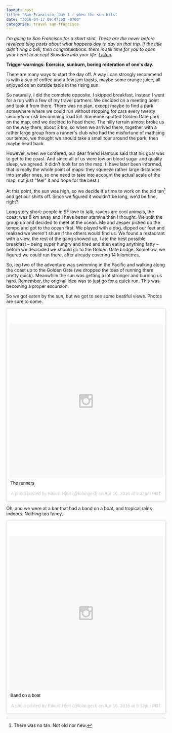 ```yaml
---
layout: post
title: "San Francisco, Day 1 – when the sun hits"
date: "2016-04-17 09:47:58 -0700"
categories: travel san-francisco
---
```


*I'm going to San Francisco for a short stint. These are the never before revelead blog posts about what happens day to day on that trip. If the title didn't ring a bell, then congratulations: there is still time for you to open your heart to accept Slowdive into your life. [Listen][slowdive].*

**Trigger warnings: Exercise, sunburn, boring reiteration of one's day.**

There are many ways to start the day off. A way I can strongly recommend is with a sup of coffee and a few jam toasts, maybe some orange juice, all enjoyed on an outside table in the rising sun.

So naturally, I did the complete opposite. I skipped breakfast. Instead I went for a run with a few of my travel partners. We decided on a meeting point and took it from there. There was no plan, except maybe to find a park somewhere where we could run without stopping for cars every twenty seconds or risk becomming road kill. Someone spotted Golden Gate park on the map, and we decided to head there. The hilly terrain almost broke us on the way there, about 2 km, so when we arrived there, together with a rather large group from a runner's club who had the misfortune of mathcing our tempo, we thought we should take a small tour around the park, then maybe head back.

However, when we confered, our dear friend Hampus said that his goal was to get to the coast. And since all of us were low on blood sugar and quality sleep, we agreed. It didn't look far on the map. (I have later been informed, that is really the whole point of maps: they squeeze rather large distances into smaller ones, so one need to take into account the actual scale of the map, not just "feel" it and hope for the best.)

At this point, the sun was high, so we decide it's time to work on the old tan[^tan] and get our shirts off. Since we figured it wouldn't be long, we'd be fine, right?

Long story short: people in SF love to talk, ravens are cool animals, the coast was 8 km away and I have better stamina than I thought. We split the group up and decided to meet at the ocean. Me and Jesper picked up the tempo and got to the ocean first. We played with a dog, dipped our feet and realized we weren't shure if the others would find us. We found a restaurant with a view, the rest of the gang showed up, I ate the best possible breakfast – being super hungry and tired and then eating anything fatty – before we decicided we should go to the Golden Gate bridge. Somehow, we figured we could run there, after already covering 14 kilometres.

So, leg two of the adventure was swimming in the Pacific and walking along the coast up to the Golden Gate (we dropped the idea of running there pretty quick). Meanwhile the sun was getting a lot stronger and burning us hard. Remember, the original idea was to just go for a quick run. This was becoming a proper excursion.

So we got eaten by the sun, but we got to see some beatiful views. Photos are sure to come.

<blockquote class="instagram-media" data-instgrm-captioned data-instgrm-version="6" style=" background:#FFF; border:0; border-radius:3px; box-shadow:0 0 1px 0 rgba(0,0,0,0.5),0 1px 10px 0 rgba(0,0,0,0.15); margin: 1px; max-width:658px; padding:0; width:99.375%; width:-webkit-calc(100% - 2px); width:calc(100% - 2px);"><div style="padding:8px;"> <div style=" background:#F8F8F8; line-height:0; margin-top:40px; padding:50.0% 0; text-align:center; width:100%;"> <div style=" background:url(data:image/png;base64,iVBORw0KGgoAAAANSUhEUgAAACwAAAAsCAMAAAApWqozAAAAGFBMVEUiIiI9PT0eHh4gIB4hIBkcHBwcHBwcHBydr+JQAAAACHRSTlMABA4YHyQsM5jtaMwAAADfSURBVDjL7ZVBEgMhCAQBAf//42xcNbpAqakcM0ftUmFAAIBE81IqBJdS3lS6zs3bIpB9WED3YYXFPmHRfT8sgyrCP1x8uEUxLMzNWElFOYCV6mHWWwMzdPEKHlhLw7NWJqkHc4uIZphavDzA2JPzUDsBZziNae2S6owH8xPmX8G7zzgKEOPUoYHvGz1TBCxMkd3kwNVbU0gKHkx+iZILf77IofhrY1nYFnB/lQPb79drWOyJVa/DAvg9B/rLB4cC+Nqgdz/TvBbBnr6GBReqn/nRmDgaQEej7WhonozjF+Y2I/fZou/qAAAAAElFTkSuQmCC); display:block; height:44px; margin:0 auto -44px; position:relative; top:-22px; width:44px;"></div></div> <p style=" margin:8px 0 0 0; padding:0 4px;"> <a href="https://www.instagram.com/p/BESb6lXuW7x/" style=" color:#000; font-family:Arial,sans-serif; font-size:14px; font-style:normal; font-weight:normal; line-height:17px; text-decoration:none; word-wrap:break-word;" target="_blank">The runners</a></p> <p style=" color:#c9c8cd; font-family:Arial,sans-serif; font-size:14px; line-height:17px; margin-bottom:0; margin-top:8px; overflow:hidden; padding:8px 0 7px; text-align:center; text-overflow:ellipsis; white-space:nowrap;">A photo posted by Rikard Hjort (@lolangest) on <time style=" font-family:Arial,sans-serif; font-size:14px; line-height:17px;" datetime="2016-04-17T04:32:05+00:00">Apr 16, 2016 at 9:32pm PDT</time></p></div></blockquote>
<script async defer src="//platform.instagram.com/en_US/embeds.js"></script>


Oh, and we were at a bar that had a band on a boat, and tropical rains indoors. Nothing too fancy.

<blockquote class="instagram-media" data-instgrm-captioned data-instgrm-version="6" style=" background:#FFF; border:0; border-radius:3px; box-shadow:0 0 1px 0 rgba(0,0,0,0.5),0 1px 10px 0 rgba(0,0,0,0.15); margin: 1px; max-width:658px; padding:0; width:99.375%; width:-webkit-calc(100% - 2px); width:calc(100% - 2px);"><div style="padding:8px;"> <div style=" background:#F8F8F8; line-height:0; margin-top:40px; padding:50.0% 0; text-align:center; width:100%;"> <div style=" background:url(data:image/png;base64,iVBORw0KGgoAAAANSUhEUgAAACwAAAAsCAMAAAApWqozAAAAGFBMVEUiIiI9PT0eHh4gIB4hIBkcHBwcHBwcHBydr+JQAAAACHRSTlMABA4YHyQsM5jtaMwAAADfSURBVDjL7ZVBEgMhCAQBAf//42xcNbpAqakcM0ftUmFAAIBE81IqBJdS3lS6zs3bIpB9WED3YYXFPmHRfT8sgyrCP1x8uEUxLMzNWElFOYCV6mHWWwMzdPEKHlhLw7NWJqkHc4uIZphavDzA2JPzUDsBZziNae2S6owH8xPmX8G7zzgKEOPUoYHvGz1TBCxMkd3kwNVbU0gKHkx+iZILf77IofhrY1nYFnB/lQPb79drWOyJVa/DAvg9B/rLB4cC+Nqgdz/TvBbBnr6GBReqn/nRmDgaQEej7WhonozjF+Y2I/fZou/qAAAAAElFTkSuQmCC); display:block; height:44px; margin:0 auto -44px; position:relative; top:-22px; width:44px;"></div></div> <p style=" margin:8px 0 0 0; padding:0 4px;"> <a href="https://www.instagram.com/p/BEScHwRuW8N/" style=" color:#000; font-family:Arial,sans-serif; font-size:14px; font-style:normal; font-weight:normal; line-height:17px; text-decoration:none; word-wrap:break-word;" target="_blank">Band on a boat</a></p> <p style=" color:#c9c8cd; font-family:Arial,sans-serif; font-size:14px; line-height:17px; margin-bottom:0; margin-top:8px; overflow:hidden; padding:8px 0 7px; text-align:center; text-overflow:ellipsis; white-space:nowrap;">A photo posted by Rikard Hjort (@lolangest) on <time style=" font-family:Arial,sans-serif; font-size:14px; line-height:17px;" datetime="2016-04-17T04:33:53+00:00">Apr 16, 2016 at 9:33pm PDT</time></p></div></blockquote>
<script async defer src="//platform.instagram.com/en_US/embeds.js"></script>

[slowdive]: https://open.spotify.com/track/7wE4l1GNxjE2kOmlsx0PcA

[^tan]: There was no tan. Not old nor new.
